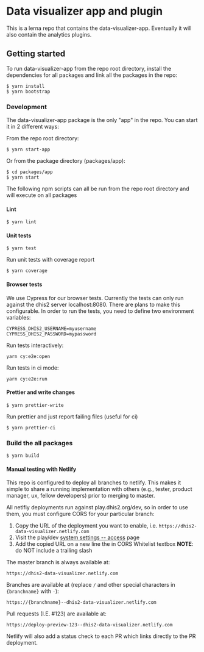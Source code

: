 # Data visualizer app and plugin

This is a lerna repo that contains the data-visualizer-app. Eventually it will also contain the analytics plugins.

## Getting started

To run data-visualizer-app from the repo root directory, install the dependencies for all packages
and link all the packages in the repo:

```
$ yarn install
$ yarn bootstrap
```

### Development

The data-visualizer-app package is the only "app" in the repo. You can start it in 2 different ways:

From the repo root directory:

```
$ yarn start-app
```

Or from the package directory (packages/app):

```
$ cd packages/app
$ yarn start
```

The following npm scripts can all be run from the repo root directory and will execute on all packages

#### Lint

```
$ yarn lint
```

#### Unit tests

```
$ yarn test
```

Run unit tests with coverage report

```
$ yarn coverage
```

#### Browser tests

We use Cypress for our browser tests. Currently the tests can only run against the dhis2 server localhost:8080.
There are plans to make this configurable. In order to run the tests, you need to define two environment variables:

```
CYPRESS_DHIS2_USERNAME=myusername
CYPRESS_DHIS2_PASSWORD=mypassword
```

Run tests interactively:

```
yarn cy:e2e:open
```

Run tests in ci mode:

```
yarn cy:e2e:run
```

#### Prettier and write changes

```
$ yarn prettier-write
```

Run prettier and just report failing files (useful for ci)

```
$ yarn prettier-ci
```

### Build the all packages

```
$ yarn build
```


#### Manual testing with Netlify

This repo is configured to deploy all branches to netlify. This makes it simple to share a running implementation with others (e.g., tester, product manager, ux, fellow developers) prior
to merging to master.

All netlfiy deployments run against play.dhis2.org/dev, so in order to use them, you must configure CORS for your particular branch:

1. Copy the URL of the deployment you want to enable, i.e. `https://dhis2-data-visualizer.netlify.com`
2. Visit the play/dev [system settings -- access](https://play.dhis2.org/dev/dhis-web-settings/index.html#/access) page
3. Add the copied URL on a new line the in CORS Whitelist textbox **NOTE**: do NOT include a trailing slash

The master branch is always available at:

```https://dhis2-data-visualizer.netlify.com```

Branches are available at (replace `/` and other special characters in `{branchname}` with `-`):

```https://{branchname}--dhis2-data-visualizer.netlify.com```

Pull requests (I.E. #123) are available at:

```https://deploy-preview-123--dhis2-data-visualizer.netlify.com```

Netlify will also add a status check to each PR which links directly to the PR deployment.
